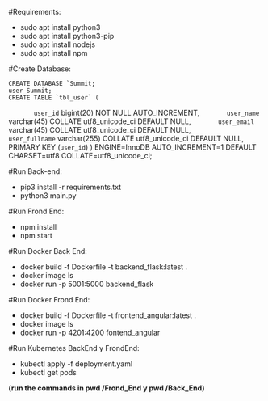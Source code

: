 #Requirements:

* sudo apt install python3
* sudo apt install python3-pip
* sudo apt install nodejs
* sudo apt install npm

#Create Database:

	CREATE DATABASE `Summit;
	user Summit;
	CREATE TABLE `tbl_user` (
`		user_id` bigint(20) NOT NULL AUTO_INCREMENT,
`		user_name` varchar(45) COLLATE utf8_unicode_ci DEFAULT NULL,
`		user_email` varchar(45) COLLATE utf8_unicode_ci DEFAULT NULL,
`		user_fullname` varchar(255) COLLATE utf8_unicode_ci DEFAULT NULL,
		PRIMARY KEY (`user_id`)
				) ENGINE=InnoDB AUTO_INCREMENT=1 DEFAULT CHARSET=utf8 COLLATE=utf8_unicode_ci;

#Run Back-end:

* pip3 install -r requirements.txt
* python3 main.py

#Run Frond End:

* npm install
* npm start

#Run Docker Back End:

* docker build -f Dockerfile -t backend_flask:latest .
* docker image ls
* docker run -p 5001:5000 backend_flask

#Run Docker Frond End:

* docker build -f Dockerfile -t frontend_angular:latest .
* docker image ls
* docker run -p 4201:4200 fontend_angular

#Run Kubernetes BackEnd y FrondEnd:

* kubectl apply -f deployment.yaml
* kubectl get pods

**(run the commands in pwd /Frond_End y pwd /Back_End)**
